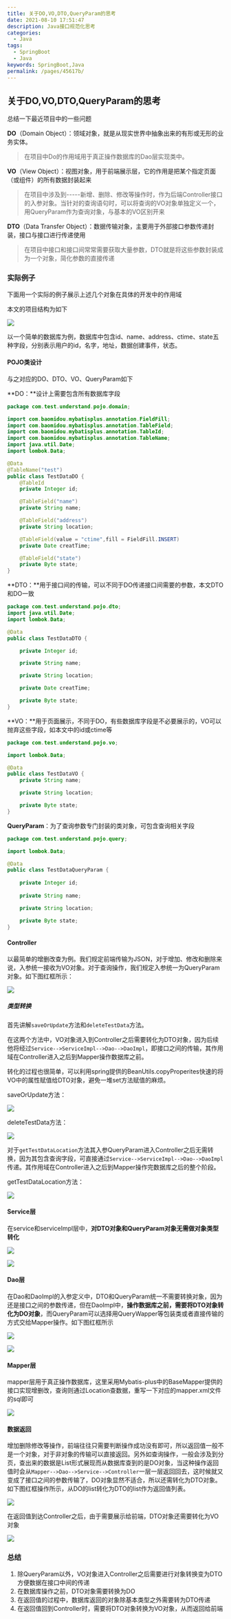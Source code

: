 ```yaml
---
title: 关于DO,VO,DTO,QueryParam的思考
date: 2021-08-10 17:51:47
description: Java接口规范化思考
categories: 
  - Java
tags: 
  - SpringBoot
  - Java
keywords: SpringBoot,Java
permalink: /pages/45617b/
---
```


## 关于DO,VO,DTO,QueryParam的思考

总结一下最近项目中的一些问题

**DO**（Domain Object）：领域对象，就是从现实世界中抽象出来的有形或无形的业务实体。

> 在项目中Do的作用域用于真正操作数据库的Dao层实现类中。

**VO**（View Object）：视图对象，用于前端展示层，它的作用是把某个指定页面（或组件）的所有数据封装起来

> 在项目中涉及到-----新增、删除、修改等操作时，作为后端Controller接口的入参对象。当针对的查询语句时，可以将查询的VO对象单独定义一个，用QueryParam作为查询对象，与基本的VO区别开来

**DTO**（Data Transfer Object）：数据传输对象，主要用于外部接口参数传递封装，接口与接口进行传递使用

> 在项目中接口和接口间常常需要获取大量参数，DTO就是将这些参数封装成为一个对象，简化参数的直接传递

 <!--more-->

### 实际例子

下面用一个实际的例子展示上述几个对象在具体的开发中的作用域

本文的项目结构为如下

![](https://image-1-1257237419.cos.ap-chongqing.myqcloud.com/img/%E9%A1%B9%E7%9B%AE%E7%BB%93%E6%9E%84.png)

以一个简单的数据库为例，数据库中包含id、name、address、ctime、state五种字段，分别表示用户的id，名字，地址，数据创建事件，状态。

#### POJO类设计

与之对应的DO、DTO、VO、QueryParam如下

**DO：**设计上需要包含所有数据库字段

```java
package com.test.understand.pojo.domain;

import com.baomidou.mybatisplus.annotation.FieldFill;
import com.baomidou.mybatisplus.annotation.TableField;
import com.baomidou.mybatisplus.annotation.TableId;
import com.baomidou.mybatisplus.annotation.TableName;
import java.util.Date;
import lombok.Data;

@Data
@TableName("test")
public class TestDataDO {
    @TableId
    private Integer id;

    @TableField("name")
    private String name;

    @TableField("address")
    private String location;

    @TableField(value = "ctime",fill = FieldFill.INSERT)
    private Date creatTime;

    @TableField("state")
    private Byte state;
}
```

**DTO：**用于接口间的传输，可以不同于DO传递接口间需要的参数，本文DTO和DO一致

```java
package com.test.understand.pojo.dto;
import java.util.Date;
import lombok.Data;

@Data
public class TestDataDTO {

    private Integer id;

    private String name;

    private String location;

    private Date creatTime;

    private Byte state;
}
```

**VO：**用于页面展示，不同于DO，有些数据库字段是不必要展示的，VO可以抛弃这些字段，如本文中的id或ctime等

```java
package com.test.understand.pojo.vo;

import lombok.Data;

@Data
public class TestDataVO {
    private String name;

    private String location;

    private Byte state;
}
```

**QueryParam**：为了查询参数专门封装的类对象，可包含查询相关字段

```java
package com.test.understand.pojo.query;

import lombok.Data;

@Data
public class TestDataQueryParam {
    
    private Integer id; 
    
    private String name;

    private String location;

    private Byte state;
}
```

#### Controller

以最简单的增删改查为例。我们规定前端传输为JSON，对于增加、修改和删除来说，入参统一接收为VO对象。对于查询操作，我们规定入参统一为QueryParam对象。如下图红框所示：

![](https://image-1-1257237419.cos.ap-chongqing.myqcloud.com/img/%E8%A7%84%E5%AE%9A%E5%85%A5%E5%8F%82.png)

##### 类型转换

首先讲解`saveOrUpdate`方法和`deleteTestData`方法。

在这两个方法中，VO对象进入到Controller之后需要转化为DTO对象，因为后续他将经过`Service-->ServiceImpl-->Dao-->DaoImpl`，即接口之间的传输，其作用域在Controller进入之后到Mapper操作数据库之前。

转化的过程也很简单，可以利用spring提供的BeanUtils.copyProperites快速的将VO中的属性赋值给DTO对象，避免一堆set方法赋值的麻烦。

saveOrUpdate方法：

![](https://image-1-1257237419.cos.ap-chongqing.myqcloud.com/img/saveorupdate.png)

deleteTestData方法：

![](https://image-1-1257237419.cos.ap-chongqing.myqcloud.com/img/delete.png)

对于`getTestDataLocation`方法其入参QueryParam进入Controller之后无需转换，因为其包含查询字段，可直接通过`Service-->ServiceImpl-->Dao-->DaoImpl`传递。其作用域在Controller进入之后到Mapper操作完数据库之后的整个阶段。

getTestDataLocation方法：

![](https://image-1-1257237419.cos.ap-chongqing.myqcloud.com/img/getlist.png)

#### Service层

在service和serviceImpl层中，**对DTO对象和QueryParam对象无需做对象类型转化**

![](https://image-1-1257237419.cos.ap-chongqing.myqcloud.com/img/Service.png)

![](https://image-1-1257237419.cos.ap-chongqing.myqcloud.com/img/ServiceImpl.png)

#### Dao层

在Dao和DaoImpl的入参定义中，DTO和QueryParam统一不需要转换对象，因为还是接口之间的参数传递，但在DaoImpl中，**操作数据库之前，需要将DTO对象转化为DO对象**，而QueryParam可以选择用QueryWapper等包装类或者直接传输的方式交给Mapper操作。如下图红框所示

![](https://image-1-1257237419.cos.ap-chongqing.myqcloud.com/img/Dao.png)

![](https://image-1-1257237419.cos.ap-chongqing.myqcloud.com/img/DaoImpl.png)

#### Mapper层

mapper层用于真正操作数据库，这里采用Mybatis-plus中的BaseMapper提供的接口实现增删改，查询则通过Location查数据，重写一下对应的mapper.xml文件的sql即可

![](https://image-1-1257237419.cos.ap-chongqing.myqcloud.com/img/mapper.png)

#### 数据返回

增加删除修改等操作，前端往往只需要判断操作成功没有即可，所以返回值一般不是一个对象，对于非对象的传输可以直接返回。另外如查询操作，一般会涉及到分页，查出来的数据是List形式展现而从数据库查到的是DO对象，当这种操作返回值时会从`Mapper-->Dao-->Service-->Controller`一层一层返回回去，这时候就又变成了接口之间的参数传输了，DO对象显然不适合，所以还需转化为DTO对象。如下图红框操作所示，从DO的list转化为DTO的list作为返回值列表。

![](https://image-1-1257237419.cos.ap-chongqing.myqcloud.com/img/DOtoDTO.png)

在返回值到达Controller之后，由于需要展示给前端，DTO对象还需要转化为VO对象

![](https://image-1-1257237419.cos.ap-chongqing.myqcloud.com/img/DTOtoVO.png)

### 总结

1. 除QueryParam以外，VO对象进入Controller之后需要进行对象转换变为DTO方便数据在接口中间的传递
2. 在数据库操作之前，DTO对象需要转换为DO
3. 在返回值的过程中，数据库返回的对象除基本类型之外需要转为DTO传递
4. 在返回值回到Controller时，需要将DTO对象转换为VO对象，从而返回给前端